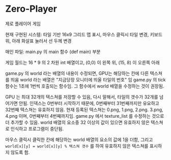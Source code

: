 # Zero-Player
제로 플레이어 게임

현재 구현된 시스템: 타일 기반 16x9 그리드 맵 표시, 마우스 클릭시 타일 변경, 키보드 위, 아래 화살표 눌러서 선 두께 변경

매인 파일: main.py 의 main 함수 (def main) 부분

게임 월드는 16 * 9 의 2 차원 int 배열이고, (0,0) 이 왼쪽 위, (15, 8) 이 오른쪽 아래

game.py 의 world 라는 배열의 내용이 수정되면, GPU는 해당하는 칸에 다른 텍스쳐를 띄움
world 라는 배열은 "지금당장 모니터에 띄울 타일의 번호" 임
game.py 의 tick 함수는 1초에 1번씩 호출되는 함수임. 그 함수에서 world 배열을 수정하는 것이 권장됨.

GPU 는 최대 32개의 텍스쳐를 저장할 수 있음, 다시 말해서, 타일의 갯수가 32개를 넘어가면 안됨. 인덱스는 0번부터 시작하기 때문에, 0번째부터 31번째까지만 유요하고 32번째 텍스쳐는 유효하지 않음.
현재 등록된 텍스쳐는 0.png, 1.png, 2.png. 3.png, 4.png 이며, 0번째부터 4번째까지임. game.py 에서 texture_list 를 수정하는 것으로 더 추가할 수 있음.
world 배열의 요소중 32 이상의 값이 있으면 유효하지 않은 텍스쳐로 인식하고 프로그램이 중단됨.

마우스 클릭시 클릭한 칸에 해당하는 world 배열의 요소의 값에 1을 더함, 그리고 `world[x][y] = world[x][y] % 텍스쳐 갯수` 를 하여 유효하지 않은 텍스쳐를 표시하지 않도록 함.
